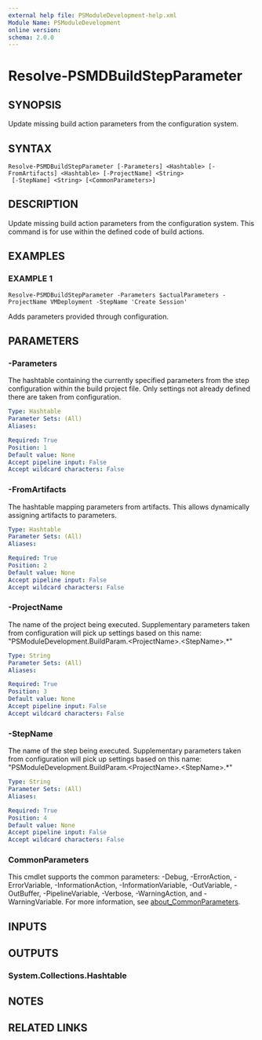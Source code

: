 ```yaml
---
external help file: PSModuleDevelopment-help.xml
Module Name: PSModuleDevelopment
online version:
schema: 2.0.0
---
```


# Resolve-PSMDBuildStepParameter

## SYNOPSIS
Update missing build action parameters from the configuration system.

## SYNTAX

```
Resolve-PSMDBuildStepParameter [-Parameters] <Hashtable> [-FromArtifacts] <Hashtable> [-ProjectName] <String>
 [-StepName] <String> [<CommonParameters>]
```

## DESCRIPTION
Update missing build action parameters from the configuration system.
This command is for use within the defined code of build actions.

## EXAMPLES

### EXAMPLE 1
```
Resolve-PSMDBuildStepParameter -Parameters $actualParameters -ProjectName VMDeployment -StepName 'Create Session'
```

Adds parameters provided through configuration.

## PARAMETERS

### -Parameters
The hashtable containing the currently specified parameters from the step configuration within the build project file.
Only settings not already defined there are taken from configuration.

```yaml
Type: Hashtable
Parameter Sets: (All)
Aliases:

Required: True
Position: 1
Default value: None
Accept pipeline input: False
Accept wildcard characters: False
```

### -FromArtifacts
The hashtable mapping parameters from artifacts.
This allows dynamically assigning artifacts to parameters.

```yaml
Type: Hashtable
Parameter Sets: (All)
Aliases:

Required: True
Position: 2
Default value: None
Accept pipeline input: False
Accept wildcard characters: False
```

### -ProjectName
The name of the project being executed.
Supplementary parameters taken from configuration will pick up settings based on this name:
"PSModuleDevelopment.BuildParam.\<ProjectName\>.\<StepName\>.*"

```yaml
Type: String
Parameter Sets: (All)
Aliases:

Required: True
Position: 3
Default value: None
Accept pipeline input: False
Accept wildcard characters: False
```

### -StepName
The name of the step being executed.
Supplementary parameters taken from configuration will pick up settings based on this name:
"PSModuleDevelopment.BuildParam.\<ProjectName\>.\<StepName\>.*"

```yaml
Type: String
Parameter Sets: (All)
Aliases:

Required: True
Position: 4
Default value: None
Accept pipeline input: False
Accept wildcard characters: False
```

### CommonParameters
This cmdlet supports the common parameters: -Debug, -ErrorAction, -ErrorVariable, -InformationAction, -InformationVariable, -OutVariable, -OutBuffer, -PipelineVariable, -Verbose, -WarningAction, and -WarningVariable. For more information, see [about_CommonParameters](http://go.microsoft.com/fwlink/?LinkID=113216).

## INPUTS

## OUTPUTS

### System.Collections.Hashtable
## NOTES

## RELATED LINKS
